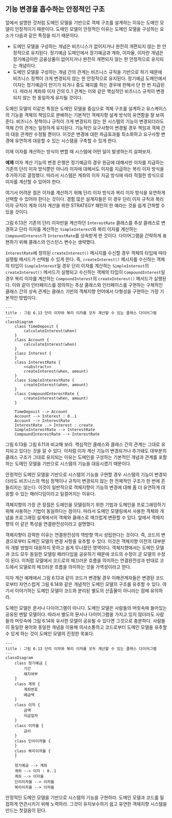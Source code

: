 ## 기능 변경을 흡수하는 안정적인 구조
앞에서 설명한 것처럼 도메인 모델을 기반으로 객체 구조를 설계하는 이유는 도메인 모델이 안정적이기 때문이다. 도메인 모델이 안정적인 이유는 도메인 모델을 구성하는 요소가 다음과 같은 특징을 띠기 때문이다. 

- 도메인 모델을 구성하는 개념은 비즈니스가 없어지거나 완전히 개편되지 않는 한 안정적으로 유지된다. 정기예금 도메인에서 정기예금과 계좌, 이자율, 이자란 개념은 정기예금이란 금융상품이 없어지거나 완전히 개편되지 않는 한 안정적으로 유지되는 개념이다.
- 도메인 모델을 구성하는 개념 간의 관계는 비즈니스 규칙을 기반으로 하기 때문에 비즈니스 정책이 크게 변경되지 않는 한 안정적으로 유지된다. 정기예금 도메인에서 이자는 정기예금이 만기가 되거나 중도 해지를 하는 경우에 한해서 단 한 번 지급된다. 따라서 계좌와 이자 간의 0..1 관계는 이와 같은 핵심적인 비즈니스 규칙이 변경되지 않는 한 동일하게 유지될 것이다.

도메인 모델의 이같은 특징은 도메인 모델을 중심으로 객체 구조를 설계하고 유스케이스의 기능을 객체의 책임으로 분배하는 기본적인 객체지향 설계 방식의 유연함을 잘 보여 준다. 비즈니스 정책이나 규칙이 크게 변경되지 않는 한 시스템의 기능이 변경되더라도 객체 간의 관게는 일정하게 유지된다. 기능적인 요구사항이 변경될 경우 책임과 객체 간의 대응 관계만 수정될 뿐이다. 이것은 변경에 대한 파급효과를 최소화하고 요구사항 변경에 유연하게 대응할 수 있는 시스템을 구축할 수 있게 한다.

이제 이자를 계산하는 방식이 변할 때 시스템에 어떤 일이 발생하는지 살펴보자.

**예제**
이자 계산 기능의 변경
은행은 정기예금의 경우 원금에 대해서만 이자를 지급하는 기존의 단리 이자 방식뿐만 아니라 이자에 대해서도 이자를 지급하는 복리 이자 방식을 추가하기로 결정했다. 따라서 시스템은 계좌의 이자 지급 방식에 따라 적절한 방식으로 이자를 계산할 수 있어야 한다.

여기서 어려운 점은 이자를 계산하기 위해 단리 이자 방식과 복리 이자 방식을 유연하게 선택할 수 있어야 한다는 것이다. 경험 많은 설계자들은 이 경우 단리 이자 규칙과 복리 이자 규칙이 계좌 이자 계산을 위한 STRATEGY 패턴의 한 예라는 것을 쉽게 간파할 수 있을 것이다.

그림 6.13은 기존의 단리 이자만을 계산하던 `InterestRate` 클래스를 추상 클래스로 변경하고 단리 이자를 계산하는 `SimpleInterest`와 복리 이자를 계산하는 `CompoundInterest`가 `InterestRate`를 상속받게 한 것이다. 다이어그램을 간략하게 표현하기 위해 클래스의 인스턴스 변수는 생략했다.

`InterestRate`에 정의된 `createInterest()` 메시지를 수신할 경우 객체의 타입에 따라 실행될 메서드가 선택될 수 있게 한다. 즉, `createInterest()` 메시지를 수신하는 객체의 타입이 `SimpleInterest`일 경우 단리 이자를 계산하는 `SimpleInterest`의 `createInterest()` 메서드가 실행되고 수신하는 객체의 타입이 `CompoundInterest`일 경우 복리 이자를 계산하는 `CompoundInterest`의 `createInterest()` 메서드가 실행된다. 이와 같이 인터페이스를 정의하는 추상 클래스와 인터페이스를 구현하는 구체적인 클래스 간의 상속 관계는 클래스 기반의 객체지향 언어에서 다형성을 구현하는 가장 기본적인 방법이다.

```mermaid
---
title : 그림 6.13 단리 이자와 복리 이자를 모두 계산할 수 있는 클래스 다이어그램
---
classDiagram
	class TimeDeposit {
		calculateInterest(when)
	}
	class Account {
		calculateInterest(when)
	}
	class Interest {
	}
	class InterestRate {
		<<abstract>>
		createInterest(when, amount)
	}
	class SimpleInterestRate {
		createInterest(when, amount)
	}
	class CompoundInterestRate {
		createInterest(when, amount)
	}

	TimeDeposit --> Account
	Account --> Interest : 0..1
	Account --> InterestRate
	InterestRate ..> Interest : create
	SimpleInterestRate --> InterestRate
	CompoundInterestRate --> InterestRate
```

그림 6.13을 그림 6.11과 비교해 보라. 핵심적인 클래스와 클래스 간의 관계는 그대로 유지되고 있다는 것을 알 수 있다. 이처럼 이자 계산 기능이 변경되거나 추가돼도 대부분의 클래스 구조가 그대로 유지되는 이유는 도메인을 구성하는 기본적인 개념과 관계를 포함하는 도메인 모델을 기반으로 시스템의 기능을 대응시켰기 때문이다.

안정적인 도메인 모델을 기반으로 시스템의 기능을 구현할 경우 시스템의 기능이 변경되더라도 비즈니스의 핵심 정책이나 규칙이 변경되지 않는 한 전체적인 구조가 한 번에 흔들리지는 않는다. 이것이 일반적으로 객체지향이 기능의 변경에 대해 좀 더 유연하게 대응할 수 있는 패러다임이라고 일컬어지는 이유다.

객체지향의 가장 큰 장점은 도메인을 모델링하기 위한 기법과 도메인을 프로그래밍하기 위해 사용하는 기법이 동일하다는 점이다. 따라서 도메인 모델링에서 사용한 객체와 개념을 프로그래밍 설계에서의 객체와 클래스로 매끄럽게 변환할 수 있다. 앞에서 객체지향의 이 같은 특성을 연결완전성이라고 설명했다.

객체지향이 강력한 이유는 연결완전성의 역방향 역시 성립한다는 것이다. 즉, 코드의 변경으로부터 도메인 모델의 변경 사항을 유추할 수 있다. 이것은 객체지향 이전의 대부분의 개발 방법이 대응하지 못하고 쉽게 무너졌던 영역이다. 객체지향에서는 도메인 모델과 코드 모두 동일한 모델링 패러다임을 공유하기 때문에 코드의 수정이 곧 모델의 수정이 된다. 이처럼 모델에서 코드로의 매끄러운 흐름을 의미하는 연결완전성과 반대로 코드에서 모델로의 매끄러운 흐름을 의미하는 것을 가역성이라고 한다.

이자 계산 예제에서 그림 6.13과 같이 코드가 변경될 경우 이해관계자들은 변경된 코드로부터 자연스럽게 그림 6.14와 같은 개념적인 도메인 모델의 구조를 유추할 수 있다. 여기서 이야기하는 도메인 모델이 코드와 분리된 별도의 산출물이 아니라는 점에 유의하라.

도메인 모델은 문서나 다이어그램이 아니다. 도메인 모델은 사람들의 머릿속에 들어있는 공유된 멘탈 모델이다. 따라서 별도의 문서나 다이어그램을 가지고 있지 않더라도 사람들의 머릿속에 그림 6.14와 유사한 모델이 공유될 수 있다면 그것으로 충분하다. 사람들이 동일한 용어와 동일한 개념을 이용해 의사소통하고 코드로부터 도메인 모델을 유추할 수 있게 하는 것이 도메인 모델의 진정한 목표다.

```mermaid
---
title : 그림 6.13 단리 이자와 복리 이자를 모두 계산할 수 있는 클래스 다이어그램
---
classDiagram
	class 정기예금 {
		기간
		해지여부
	}
	class 계좌 {
		계좌번호
		예금액
	}
	class 이자 {
		금액
		지급일자
	}
	class 이자율 {
		금리
	}
	class 단리이자율 {
	}
	class 복리이자율 {
	}

	정기예금 --> 계좌
	계좌 --> 이자 : 0..1
	계좌 --> 이자율
	단리이자율 --> 이자율
	복리이자율 --> 이자율
```

안정적인 도메인 모델을 기반으로 시스템의 기능을 구현하라. 도메인 모델과 코드를 밀접하게 연관시키기 위해 노력하라. 그것이 유지보수하기 쉽고 유연한 객체지향 시스템을 만드는 첫걸음이 된다.